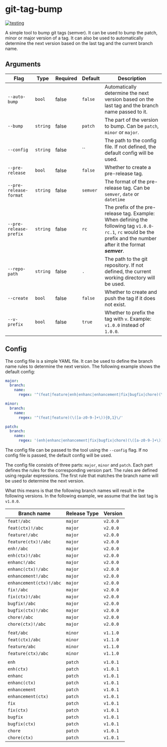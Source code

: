 # git-tag-bump

[![testing](https://github.com/leonsteinhaeuser/git-tag-bump/actions/workflows/tests.yaml/badge.svg)](https://github.com/leonsteinhaeuser/git-tag-bump/actions/workflows/tests.yaml)

A simple tool to bump git tags (semver). It can be used to bump the patch, minor or major version of a tag. It can also be used to automatically determine the next version based on the last tag and the current branch name.

## Arguments

| Flag            | Type     | Required | Default | Description |
|-----------------|----------|----------|---------|-------------|
| `--auto-bump`   | `bool`   | false    | `false` | Automatically determine the next version based on the last tag and the branch name passed to it. |
| `--bump`        | `string` | false    | `patch` | The part of the version to bump. Can be `patch`, `minor` or `major`. |
| `--config`      | `string` | false    | `` | The path to the config file. If not defined, the default config will be used. |
| `--pre-release` | `bool`   | false    | `false` | Whether to create a pre-release tag. |
| `--pre-release-format` | `string` | false    | `semver` | The format of the pre-release tag. Can be `semver`, `date` or `datetime` |
| `--pre-release-prefix` | `string` | false    | `rc` | The prefix of the pre-release tag. Example: When defining the following tag `v1.0.0-rc.1`, `rc` would be the prefix and the number after it the format ***semver***. |
| `--repo-path`   | `string` | false    | `.` | The path to the git repository. If not defined, the current working directory will be used. |
| `--create` | `bool` | false | `false` | Whether to create and push the tag if it does not exist. |
| `--v-prefix`   | `bool` | false    | `true` | Whether to prefix the tag with `v`. Example: `v1.0.0` instead of `1.0.0`. |

## Config

The config file is a simple YAML file. It can be used to define the branch name rules to determine the next version. The following example shows the default config:

```yaml
major:
  branch:
    name:
      regex: '^(feat|feature|enh|enhanc|enhancement|fix|bugfix|chore)(\([a-z0-9-]+\)){0,1}!\/'

minor:
  branch:
    name:
      regex: '^(feat|feature)(\([a-z0-9-]+\)){0,1}\/'

patch:
  branch:
    name:
      regex: '(enh|enhanc|enhancement|fix|bugfix|chore)(\([a-z0-9-]+\)){0,1}\/'
```

The config file can be passed to the tool using the `--config` flag. If no config file is passed, the default config will be used.

The config file consists of three parts: `major`, `minor` and `patch`. Each part defines the rules for the corresponding version part. The rules are defined using regular expressions. The first rule that matches the branch name will be used to determine the next version.

What this means is that the following branch names will result in the following versions. In the following example, we assume that the last tag is `v1.0.0`.

| Branch name             | Release Type    | Version  |
| ----------------------- | ------- | -------- |
| `feat!/abc`             | `major` | `v2.0.0` |
| `feat(ctx)!/abc`        | `major` | `v2.0.0` |
| `feature!/abc`          | `major` | `v2.0.0` |
| `feature(ctx)!/abc`     | `major` | `v2.0.0` |
| `enh!/abc`              | `major` | `v2.0.0` |
| `enh(ctx)!/abc`         | `major` | `v2.0.0` |
| `enhanc!/abc`           | `major` | `v2.0.0` |
| `enhanc(ctx)!/abc`      | `major` | `v2.0.0` |
| `enhancement!/abc`      | `major` | `v2.0.0` |
| `enhancement(ctx)!/abc` | `major` | `v2.0.0` |
| `fix!/abc`              | `major` | `v2.0.0` |
| `fix(ctx)!/abc`         | `major` | `v2.0.0` |
| `bugfix!/abc`           | `major` | `v2.0.0` |
| `bugfix(ctx)!/abc`      | `major` | `v2.0.0` |
| `chore!/abc`            | `major` | `v2.0.0` |
| `chore(ctx)!/abc`       | `major` | `v2.0.0` |
|                         |         |          |
| `feat/abc`              | `minor` | `v1.1.0` |
| `feat(ctx)/abc`         | `minor` | `v1.1.0` |
| `feature/abc`           | `minor` | `v1.1.0` |
| `feature(ctx)/abc`      | `minor` | `v1.1.0` |
|                         |         |          |
| `enh`                   | `patch` | `v1.0.1` |
| `enh(ctx)`              | `patch` | `v1.0.1` |
| `enhanc`                | `patch` | `v1.0.1` |
| `enhanc(ctx)`           | `patch` | `v1.0.1` |
| `enhancement`           | `patch` | `v1.0.1` |
| `enhancement(ctx)`      | `patch` | `v1.0.1` |
| `fix`                   | `patch` | `v1.0.1` |
| `fix(ctx)`              | `patch` | `v1.0.1` |
| `bugfix`                | `patch` | `v1.0.1` |
| `bugfix(ctx)`           | `patch` | `v1.0.1` |
| `chore`                 | `patch` | `v1.0.1` |
| `chore(ctx)`            | `patch` | `v1.0.1` |
